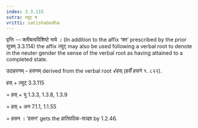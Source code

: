 ```yaml
---
index: 3.3.115
sutra: ल्युट् च
vritti: satishabodha
---
```






वृत्तिः --ः क्लीबत्वविशिष्टे भावे । (In addition to the affix ‘क्त’ prescribed by the prior सूत्रम् 3.3.114) the affix ल्युट् may also be used following a verbal root to denote in the neuter gender the sense of the verbal root as having attained to a completed state.


उदाहरणम् – हसनम् derived from the verbal root √हस् (हसेँ हसने १. ८२२).


हस् + ल्युट् 3.3.115

= हस् + यु 1.3.3, 1.3.8, 1.3.9

= हस् + अन 7.1.1, 1.1.55

= हसन । ‘हसन’ gets the प्रातिपदिक-सञ्ज्ञा by 1.2.46.

